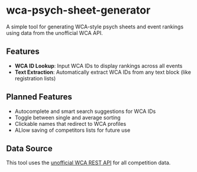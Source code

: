 # wca-psych-sheet-generator

A simple tool for generating WCA-style psych sheets and event rankings using data from the unofficial WCA API.

## Features

- **WCA ID Lookup**: Input WCA IDs to display rankings across all events
- **Text Extraction**: Automatically extract WCA IDs from any text block (like registration lists)

## Planned Features

- Autocomplete and smart search suggestions for WCA IDs
- Toggle between single and average sorting
- Clickable names that redirect to WCA profiles
- ALlow saving of competitors lists for future use

## Data Source

This tool uses the [unofficial WCA REST API](https://github.com/robiningelbrecht/wca-rest-api) for all competition data.